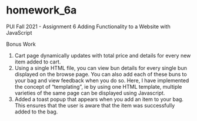 # homework_6a
PUI Fall 2021 - Assignment 6 Adding Functionality to a Website with JavaScript

Bonus Work
1. Cart page dynamically updates with total price and details for every new item added to cart.
2. Using a single HTML file, you can view bun details for every single bun displayed on the browse page. You can also add each of these buns to your bag and view feedback when you do so. Here, I have implemented the concept of “templating”, ie by using one HTML template, multiple varieties of the same page can be displayed using Javascript.
3. Added a toast popup that appears when you add an item to your bag. This ensures that the user is aware that the item was successfully added to the bag.
